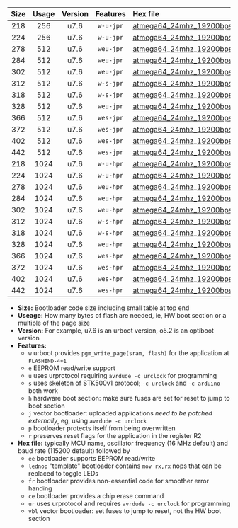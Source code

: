|Size|Usage|Version|Features|Hex file|
|:-:|:-:|:-:|:-:|:--|
|218|256|u7.6|`w-u-jpr`|[atmega64_24mhz_19200bps_ur_vbl.hex](https://raw.githubusercontent.com/stefanrueger/urboot/main/bootloaders/atmega64/fcpu_24mhz/19200_bps/atmega64_24mhz_19200bps_ur_vbl.hex)|
|224|256|u7.6|`w-u-jpr`|[atmega64_24mhz_19200bps_lednop_ur_vbl.hex](https://raw.githubusercontent.com/stefanrueger/urboot/main/bootloaders/atmega64/fcpu_24mhz/19200_bps/atmega64_24mhz_19200bps_lednop_ur_vbl.hex)|
|278|512|u7.6|`weu-jpr`|[atmega64_24mhz_19200bps_ee_ur_vbl.hex](https://raw.githubusercontent.com/stefanrueger/urboot/main/bootloaders/atmega64/fcpu_24mhz/19200_bps/atmega64_24mhz_19200bps_ee_ur_vbl.hex)|
|284|512|u7.6|`weu-jpr`|[atmega64_24mhz_19200bps_ee_lednop_ur_vbl.hex](https://raw.githubusercontent.com/stefanrueger/urboot/main/bootloaders/atmega64/fcpu_24mhz/19200_bps/atmega64_24mhz_19200bps_ee_lednop_ur_vbl.hex)|
|302|512|u7.6|`weu-jpr`|[atmega64_24mhz_19200bps_ee_lednop_fr_ur_vbl.hex](https://raw.githubusercontent.com/stefanrueger/urboot/main/bootloaders/atmega64/fcpu_24mhz/19200_bps/atmega64_24mhz_19200bps_ee_lednop_fr_ur_vbl.hex)|
|312|512|u7.6|`w-s-jpr`|[atmega64_24mhz_19200bps_vbl.hex](https://raw.githubusercontent.com/stefanrueger/urboot/main/bootloaders/atmega64/fcpu_24mhz/19200_bps/atmega64_24mhz_19200bps_vbl.hex)|
|318|512|u7.6|`w-s-jpr`|[atmega64_24mhz_19200bps_lednop_vbl.hex](https://raw.githubusercontent.com/stefanrueger/urboot/main/bootloaders/atmega64/fcpu_24mhz/19200_bps/atmega64_24mhz_19200bps_lednop_vbl.hex)|
|328|512|u7.6|`weu-jpr`|[atmega64_24mhz_19200bps_ee_lednop_fr_ce_ur_vbl.hex](https://raw.githubusercontent.com/stefanrueger/urboot/main/bootloaders/atmega64/fcpu_24mhz/19200_bps/atmega64_24mhz_19200bps_ee_lednop_fr_ce_ur_vbl.hex)|
|366|512|u7.6|`wes-jpr`|[atmega64_24mhz_19200bps_ee_vbl.hex](https://raw.githubusercontent.com/stefanrueger/urboot/main/bootloaders/atmega64/fcpu_24mhz/19200_bps/atmega64_24mhz_19200bps_ee_vbl.hex)|
|372|512|u7.6|`wes-jpr`|[atmega64_24mhz_19200bps_ee_lednop_vbl.hex](https://raw.githubusercontent.com/stefanrueger/urboot/main/bootloaders/atmega64/fcpu_24mhz/19200_bps/atmega64_24mhz_19200bps_ee_lednop_vbl.hex)|
|402|512|u7.6|`wes-jpr`|[atmega64_24mhz_19200bps_ee_lednop_fr_vbl.hex](https://raw.githubusercontent.com/stefanrueger/urboot/main/bootloaders/atmega64/fcpu_24mhz/19200_bps/atmega64_24mhz_19200bps_ee_lednop_fr_vbl.hex)|
|442|512|u7.6|`wes-jpr`|[atmega64_24mhz_19200bps_ee_lednop_fr_ce_vbl.hex](https://raw.githubusercontent.com/stefanrueger/urboot/main/bootloaders/atmega64/fcpu_24mhz/19200_bps/atmega64_24mhz_19200bps_ee_lednop_fr_ce_vbl.hex)|
|218|1024|u7.6|`w-u-hpr`|[atmega64_24mhz_19200bps_ur.hex](https://raw.githubusercontent.com/stefanrueger/urboot/main/bootloaders/atmega64/fcpu_24mhz/19200_bps/atmega64_24mhz_19200bps_ur.hex)|
|224|1024|u7.6|`w-u-hpr`|[atmega64_24mhz_19200bps_lednop_ur.hex](https://raw.githubusercontent.com/stefanrueger/urboot/main/bootloaders/atmega64/fcpu_24mhz/19200_bps/atmega64_24mhz_19200bps_lednop_ur.hex)|
|278|1024|u7.6|`weu-hpr`|[atmega64_24mhz_19200bps_ee_ur.hex](https://raw.githubusercontent.com/stefanrueger/urboot/main/bootloaders/atmega64/fcpu_24mhz/19200_bps/atmega64_24mhz_19200bps_ee_ur.hex)|
|284|1024|u7.6|`weu-hpr`|[atmega64_24mhz_19200bps_ee_lednop_ur.hex](https://raw.githubusercontent.com/stefanrueger/urboot/main/bootloaders/atmega64/fcpu_24mhz/19200_bps/atmega64_24mhz_19200bps_ee_lednop_ur.hex)|
|302|1024|u7.6|`weu-hpr`|[atmega64_24mhz_19200bps_ee_lednop_fr_ur.hex](https://raw.githubusercontent.com/stefanrueger/urboot/main/bootloaders/atmega64/fcpu_24mhz/19200_bps/atmega64_24mhz_19200bps_ee_lednop_fr_ur.hex)|
|312|1024|u7.6|`w-s-hpr`|[atmega64_24mhz_19200bps.hex](https://raw.githubusercontent.com/stefanrueger/urboot/main/bootloaders/atmega64/fcpu_24mhz/19200_bps/atmega64_24mhz_19200bps.hex)|
|318|1024|u7.6|`w-s-hpr`|[atmega64_24mhz_19200bps_lednop.hex](https://raw.githubusercontent.com/stefanrueger/urboot/main/bootloaders/atmega64/fcpu_24mhz/19200_bps/atmega64_24mhz_19200bps_lednop.hex)|
|328|1024|u7.6|`weu-hpr`|[atmega64_24mhz_19200bps_ee_lednop_fr_ce_ur.hex](https://raw.githubusercontent.com/stefanrueger/urboot/main/bootloaders/atmega64/fcpu_24mhz/19200_bps/atmega64_24mhz_19200bps_ee_lednop_fr_ce_ur.hex)|
|366|1024|u7.6|`wes-hpr`|[atmega64_24mhz_19200bps_ee.hex](https://raw.githubusercontent.com/stefanrueger/urboot/main/bootloaders/atmega64/fcpu_24mhz/19200_bps/atmega64_24mhz_19200bps_ee.hex)|
|372|1024|u7.6|`wes-hpr`|[atmega64_24mhz_19200bps_ee_lednop.hex](https://raw.githubusercontent.com/stefanrueger/urboot/main/bootloaders/atmega64/fcpu_24mhz/19200_bps/atmega64_24mhz_19200bps_ee_lednop.hex)|
|402|1024|u7.6|`wes-hpr`|[atmega64_24mhz_19200bps_ee_lednop_fr.hex](https://raw.githubusercontent.com/stefanrueger/urboot/main/bootloaders/atmega64/fcpu_24mhz/19200_bps/atmega64_24mhz_19200bps_ee_lednop_fr.hex)|
|442|1024|u7.6|`wes-hpr`|[atmega64_24mhz_19200bps_ee_lednop_fr_ce.hex](https://raw.githubusercontent.com/stefanrueger/urboot/main/bootloaders/atmega64/fcpu_24mhz/19200_bps/atmega64_24mhz_19200bps_ee_lednop_fr_ce.hex)|

- **Size:** Bootloader code size including small table at top end
- **Useage:** How many bytes of flash are needed, ie, HW boot section or a multiple of the page size
- **Version:** For example, u7.6 is an urboot version, o5.2 is an optiboot version
- **Features:**
  + `w` urboot provides `pgm_write_page(sram, flash)` for the application at `FLASHEND-4+1`
  + `e` EEPROM read/write support
  + `u` uses urprotocol requiring `avrdude -c urclock` for programming
  + `s` uses skeleton of STK500v1 protocol; `-c urclock` and `-c arduino` both work
  + `h` hardware boot section: make sure fuses are set for reset to jump to boot section
  + `j` vector bootloader: uploaded applications *need to be patched externally*, eg, using `avrdude -c urclock`
  + `p` bootloader protects itself from being overwritten
  + `r` preserves reset flags for the application in the register R2
- **Hex file:** typically MCU name, oscillator frequency (16 MHz default) and baud rate (115200 default) followed by
  + `ee` bootloader supports EEPROM read/write
  + `lednop` "template" bootloader contains `mov rx,rx` nops that can be replaced to toggle LEDs
  + `fr` bootloader provides non-essential code for smoother error handing
  + `ce` bootloader provides a chip erase command
  + `ur` uses urprotocol and requires `avrdude -c urclock` for programming
  + `vbl` vector bootloader: set fuses to jump to reset, not the HW boot section
